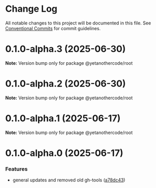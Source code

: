 # Change Log

All notable changes to this project will be documented in this file.
See [Conventional Commits](https://conventionalcommits.org) for commit guidelines.

# 0.1.0-alpha.3 (2025-06-30)

**Note:** Version bump only for package @yetanothercode/root

# 0.1.0-alpha.2 (2025-06-30)

**Note:** Version bump only for package @yetanothercode/root

# 0.1.0-alpha.1 (2025-06-17)

**Note:** Version bump only for package @yetanothercode/root

# 0.1.0-alpha.0 (2025-06-17)

### Features

- general updates and removed old gh-tools ([a78dc43](https://github.com/yetanothercode/yet-another/commit/a78dc43a9256da044c3ad29dd10fcd927a5e202d))
